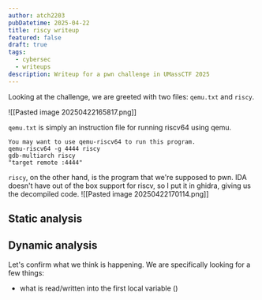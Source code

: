 ```yaml
---
author: atch2203
pubDatetime: 2025-04-22
title: riscy writeup
featured: false
draft: true
tags:
  - cybersec
  - writeups
description: Writeup for a pwn challenge in UMassCTF 2025
---
```

Looking at the challenge, we are greeted with two files: `qemu.txt` and `riscy`.

![[Pasted image 20250422165817.png]]

`qemu.txt` is simply an instruction file for running riscv64 using qemu.
```text
You may want to use qemu-riscv64 to run this program.  
qemu-riscv64 -g 4444 riscy  
gdb-multiarch riscy  
"target remote :4444"
```

`riscy`, on the other hand, is the program that we're supposed to pwn. IDA doesn't have out of the box support for riscv, so I put it in ghidra, giving us the decompiled code.
![[Pasted image 20250422170114.png]]

## Static analysis




## Dynamic analysis
Let's confirm what we think is happening. We are specifically looking for a few things:
- what is read/written into the first local variable ()